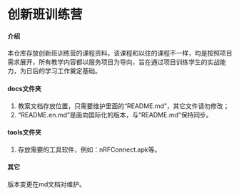 # **创新班训练营**

#### 介绍
本仓库存放创新班训练营的课程资料。该课程和以往的课程不一样，均是按照项目需求展开，所有教学内容都以服务项目为导向，旨在通过项目训练学生的实战能力，为日后的学习工作奠定基础。

#### docs文件夹
1. 教案文档存放位置，只需要维护里面的“README.md”，其它文件请勿修改；
2. “README.en.md”是面向国际化的版本，与“README.md”保持同步。


#### tools文件夹

1.  存放需要的工具软件，例如：nRFConnect.apk等。

#### 其它

版本变更在md文档对维护。
